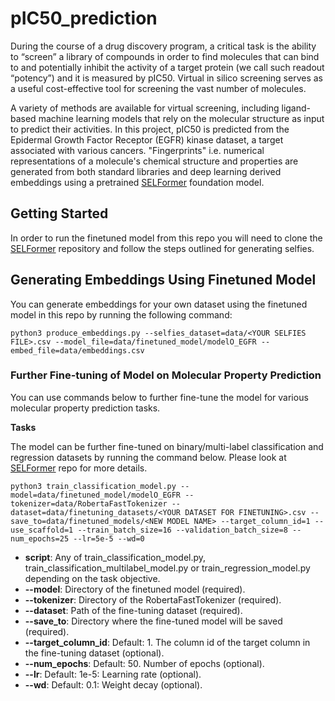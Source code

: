 
# pIC50_prediction

During the course of a drug discovery program, a critical task is the ability to “screen” a library of compounds in order to find molecules that can bind to and potentially inhibit the activity of a target protein (we call such readout “potency”) and it is measured by pIC50. Virtual in silico screening serves as a useful cost-effective tool for screening the vast number of molecules. 

A variety of methods are available for virtual screening, including ligand-based machine learning models that rely on the molecular structure as input to predict their activities. In this project, pIC50 is predicted from the Epidermal Growth Factor Receptor (EGFR) kinase dataset, a target associated with various cancers. "Fingerprints" i.e. numerical representations of a molecule's chemical structure and properties are generated from both standard libraries and deep learning derived embeddings using a pretrained [SELFormer](https://github.com/HUBioDataLab/SELFormer) foundation model. 

## Getting Started

In order to run the finetuned model from this repo you will need to clone the [SELFormer](https://github.com/HUBioDataLab/SELFormer) repository and follow the steps outlined for generating selfies. 

## Generating Embeddings Using Finetuned Model

You can generate embeddings for your own dataset using the finetuned model in this repo by running the following command:

```
python3 produce_embeddings.py --selfies_dataset=data/<YOUR SELFIES FILE>.csv --model_file=data/finetuned_model/modelO_EGFR --embed_file=data/embeddings.csv
```

### Further Fine-tuning of Model on Molecular Property Prediction

You can use commands below to further fine-tune the model for various molecular property prediction tasks. 


**Tasks**

The model can be further fine-tuned on binary/multi-label classification and regression datasets by running the command below. Please look at [SELFormer](https://github.com/HUBioDataLab/SELFormer) repo for more details.

```
python3 train_classification_model.py --model=data/finetuned_model/modelO_EGFR --tokenizer=data/RobertaFastTokenizer --dataset=data/finetuning_datasets/<YOUR DATASET FOR FINETUNING>.csv --save_to=data/finetuned_models/<NEW MODEL NAME> --target_column_id=1 --use_scaffold=1 --train_batch_size=16 --validation_batch_size=8 --num_epochs=25 --lr=5e-5 --wd=0
```
* __script__: Any of train_classification_model.py, train_classification_multilabel_model.py or train_regression_model.py depending on the task objective. 
* __--model__: Directory of the finetuned model (required).
* __--tokenizer__: Directory of the RobertaFastTokenizer (required).
* __--dataset__: Path of the fine-tuning dataset (required).
* __--save_to__: Directory where the fine-tuned model will be saved (required).
* __--target_column_id__: Default: 1. The column id of the target column in the fine-tuning dataset (optional).
* __--num_epochs__: Default: 50. Number of epochs (optional).
* __--lr__: Default: 1e-5: Learning rate (optional).
* __--wd__: Default: 0.1: Weight decay (optional).


